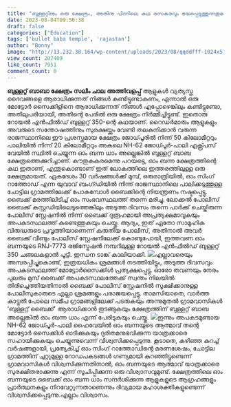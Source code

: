 ```yaml
---
title: "ബുള്ളറ്റിനും ഒരു ക്ഷേത്രം, അതിനു പിന്നിലെ കഥ രസകരവും ഭയപ്പെടുത്തുന്നതുമാണ്"
date: 2023-08-04T09:56:38
draft: false
categories: ["Education"]
tags: ['bullet baba temple', 'rajastan']
author: "Bonny"
image: "http://13.232.38.164/wp-content/uploads/2023/08/qqddfff-1024x576.jpg"
view_count: 207409
like_count: 7951
comment_count: 0
---
```


**ബുള്ളറ്റ് ബാബാ ക്ഷേത്രം** **സലീം ചാല** **അത്തിവളപ്പ്** ആളുകൾ വ്യത്യസ്ത ദൈവങ്ങളെ ആരാധിക്കുന്നത് നിങ്ങൾ കണ്ടിട്ടുണ്ടാകണം, എന്നാൽ ഒരു മോട്ടോർ സൈക്കിളിനെ ആരാധിക്കുന്നത് നിങ്ങൾ എപ്പോഴെങ്കിലും കണ്ടിട്ടുണ്ടോ, അതിലുപരിയായി, അതിന്റെ പേരിൽ ഒരു ക്ഷേത്രം നിർമ്മിച്ചിട്ടുണ്ട്. ഇതൊരു റോയൽ എൻഫീൽഡ് ബുള്ളറ്റ് 350-ന്റെ കഥയാണ്. റൈഡർമാരും ആളുകളും അവരുടെ സന്തോഷത്തിനും സുരക്ഷയ്ക്കും വേണ്ടി തലകുനിക്കാൻ വരുന്ന രാജസ്ഥാനിലെ ഈ പ്രശസ്തമായ ക്ഷേത്രം ജോധ്പൂരിൽ നിന്ന് 50 കിലോമീറ്ററും പാലിയിൽ നിന്ന് 20 കിലോമീറ്ററും അകലെ NH-62 ജോധ്പൂർ-പാലി എക്സ്പ്രസ് വേയിൽ സ്ഥിതി ചെയ്യുന്ന ഓം ബന്ന ധാം അല്ലെങ്കിൽ ബുള്ളറ്റ് ബാബ ക്ഷേത്രത്തെക്കുറിച്ചാണ്. കൗതുകകരമെന്നു പറയട്ടെ, ഓം ബന്ന ക്ഷേത്രത്തിന്റെ കഥ ഇതാണ്, എന്തുകൊണ്ടാണ് ഇത് ലോകത്തിലെ ഇത്തരത്തിലുള്ള ഒരു ക്ഷേത്രമായത്. [](http://13.232.38.164/wp-content/uploads/2023/08/qqddfff.jpg)ഏകദേശം 30 വർഷങ്ങൾക്ക് മുമ്പ്, ഒരുരാത്രിയിൽ, ഓം സിംഗ് റാത്തോഡ് എന്ന യുവാവ് ബംഗ്ഡിയിൽ നിന്ന് രാജസ്ഥാനിലെ പാലിക്കടുത്തുള്ള ചോട്ടില ഗ്രാമത്തിലേക്ക് പോകുമ്പോൾ ബൈക്കിന്റെ നിയന്ത്രണം നഷ്ടപ്പെട്ടു. ബൈക്ക് മരത്തിലിടിച്ച് ഓം സംഭവസ്ഥലത്ത് തന്നെ മരിച്ചു. ലോക്കൽ പോലീസ് ബൈക്ക് കസ്റ്റഡിയിലെടുത്തെങ്കിലും അടുത്ത ദിവസം തന്നെ പാർക്ക് ചെയ്തിരുന്ന പോലീസ് സ്റ്റേഷനിൽ നിന്ന് ബൈക്ക് ദുരൂഹമായി അപ്രത്യക്ഷമാവുകയും അപകടസ്ഥലത്ത് കണ്ടെത്തുകയും ചെയ്തു. ആദ്യം, ഇത് ഏതോ സാമൂഹിക വിരുദ്ധരുടെ പ്രവൃത്തിയാണെന്ന് കരുതിയ പോലീസ്, അതിനാൽ അവർ ബൈക്ക് വീണ്ടും പോലീസ് സ്റ്റേഷനിലേക്ക് കൊണ്ടുപോയി, ഇത്തവണ ഓം ബന്നയുടെ RNJ-7773 രജിസ്ട്രേഷൻ നമ്പറിലുള്ള റോയൽ എൻഫീൽഡ് ബുള്ളറ്റ് 350 ചങ്ങലകളാൽ പൂട്ടി. ഇന്ധന ടാങ്ക് കാലിയാക്കി. [![](http://13.232.38.164/wp-content/uploads/2023/08/wfwfwfg.jpg)](http://13.232.38.164/wp-content/uploads/2023/08/wfwfwfg.jpg)എല്ലാവരെയും അമ്പരപ്പിച്ചുകൊണ്ട്, ഇത്രയധികം ശ്രമങ്ങൾ നടത്തിയിട്ടും, അടുത്ത ദിവസവും അപകടസ്ഥലത്ത് മോട്ടോർസൈക്കിൾ പ്രത്യക്ഷപ്പെട്ടു. ഓരോ തവണയും നേരം പുലരും മുമ്പ് ബൈക്ക് അപകടസ്ഥലത്തേക്ക് സ്വന്തം നിലയിൽ തിരിച്ചെത്തിയതിനാൽ ബൈക്ക് പോലീസ് സ്റ്റേഷനിൽ സൂക്ഷിക്കാനുള്ള പോലീസുകാരുടെ എല്ലാ ശ്രമങ്ങളും പരാജയപ്പെട്ടു. താമസിയാതെ, വാർത്ത കാട്ടുതീ പോലെ സമീപ ഗ്രാമങ്ങളിലേക്ക് പടരുകയും അന്നുമുതൽ ഗ്രാമവാസികൾ ‘ബുള്ളറ്റ് ബൈക്ക്’ ആരാധിക്കാൻ തുടങ്ങുകയും ക്ഷേത്രത്തിന് ബുള്ളറ്റ് ബാബ അല്ലെങ്കിൽ ഓം ബന്ന ധാം എന്ന് പേരിടുകയും ചെയ്തു. [![](http://13.232.38.164/wp-content/uploads/2023/08/eggghh-1024x768.webp)](http://13.232.38.164/wp-content/uploads/2023/08/eggghh.webp)ഇന്നും അപകടമുണ്ടായ NH-62 ജോധ്പൂർ-പാലി ഹൈവേയിൽ ഓം ബന്നയുടെ ആത്മാവ് തന്റെ മോട്ടോർ സൈക്കിൾ ഓടിക്കുകയും ദുരിതമനുഭവിക്കുന്ന യാത്രക്കാരെ സഹായിക്കുകയും ചെയ്യുന്നുവെന്ന് വിശ്വസിക്കപ്പെടുന്നു. കൂടാതെ, കഴിഞ്ഞ കുറച്ച് വർഷങ്ങളായി, പ്രത്യേകിച്ച് ഓം സിംഗ് റാത്തോഡിന്റെ മരണശേഷം, ചോട്ടില ഗ്രാമത്തിന് ചുറ്റുമുള്ള റോഡപകടങ്ങൾ ഗണ്യമായി കുറഞ്ഞിട്ടുണ്ടെന്ന് ഗ്രാമവാസികൾ വിശ്വസിക്കുന്നതിനാൽ, ഓം ബന്നയുടെ ആത്മാവ് യാത്രക്കാരെ സുരക്ഷിതരാക്കുന്നു എന്ന് സൂചിപ്പിക്കുന്ന ഒരു വിശ്വാസവുമുണ്ട്. ക്ഷേത്രത്തിലെ ഓം ബന്നയുടെ ബൈക്ക് ഓം ബന്ന ധാം സന്ദർശിക്കുന്ന ആളുകളുടെ ആഗ്രഹങ്ങളും പ്രാർത്ഥനകളും നിറവേറ്റുന്നതാണെന്നും ദിവ്യമായ മഹാശക്തികളുണ്ടെന്ന് വിശ്വസിക്കപ്പെടുന്നു.എല്ലാം വിശ്വാസം.
